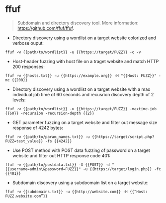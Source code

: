 # ffuf

> Subdomain and directory discovery tool.
> More information: <https://github.com/ffuf/ffuf>.

- Directory discovery using a wordlist on a target website colorized and verbose ouput:

`ffuf -w {{path/to/wordlist}} -u {{https://target/FUZZ}} -c -v`

- Host-header fuzzing with host file on a traget website and match HTTP 200 responses:

`ffuf -w {{hosts.txt}} -u {{https://example.org}} -H "{{Host: FUZZ}}" -mc {{200}}`

- Directory discovery using a wordlist on a target website with a max individual job time of 60 seconds and recusrion discovery depth of 2 levels:

`ffuf -w {{path/to/wordlist}} -u {{https://target/FUZZ}} -maxtime-job {{60}} -recursion -recursion-depth {{2}}`

- GET parameter fuzzing on a target website and filter out message size response of 4242 bytes:

`ffuf -w {{path/to/param_names.txt}} -u {{https://target/script.php?FUZZ=test_value}} -fs {{4242}}`

- Use POST method with POST data fuzzing of password on a target website and filter out HTTP response code 401:

`ffuf -w {{path/to/postdata.txt}} -X {{POST}} -d "{{username=admin\&password=FUZZ}}" -u {{https://target/login.php}} -fc {{401}}`

- Subdomain discovery using a subdoomain list on a target website:

`ffuf -w {{subdomains.txt}} -u {{http://website.com}} -H {{“Host: FUZZ.website.com”}}`
